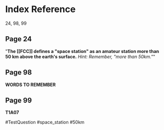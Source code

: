 # Index Reference
24, 98, 99

## Page 24
"**The [[FCC]] defines a "space station" as an amateur station more than 50 km above the earth's surface.** *Hint: Remember, "more than 50km."*"

## Page 98
**WORDS TO REMEMBER**

## Page 99
**T1A07**

#TestQuestion 
#space_station
#50km

